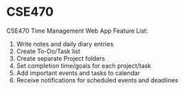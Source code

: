 # CSE470
CSE470 Time Management Web App
Feature List:
1.	Write notes and daily diary entries
2.	Create To-Do/Task list
3.	Create separate Project folders
4.	Set completion time/goals for each project/task
5.	Add important events and tasks to calendar
6.	Receive notifications for scheduled events and deadlines
